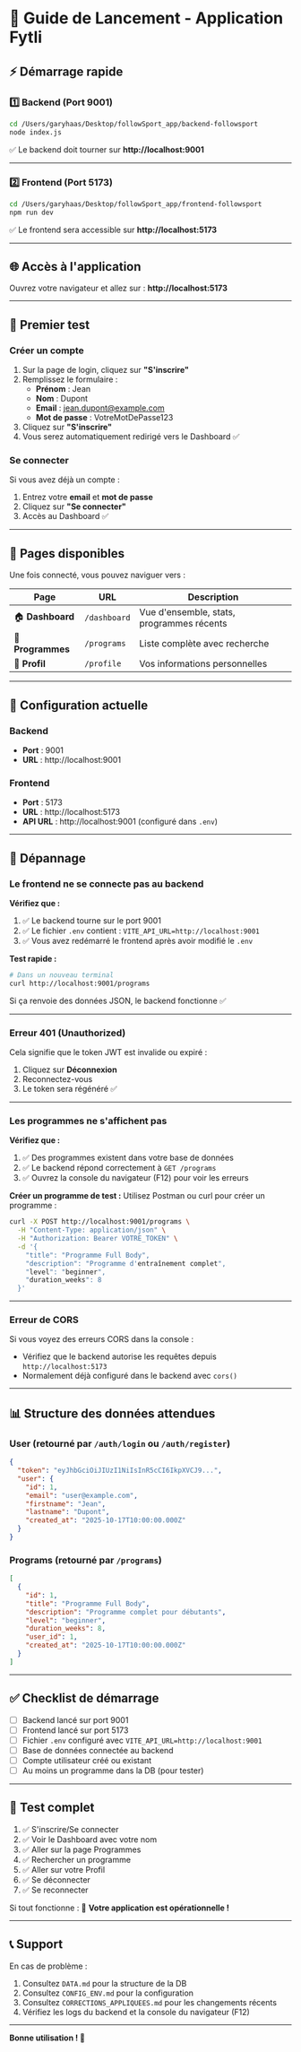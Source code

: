 # 🚀 Guide de Lancement - Application Fytli

## ⚡ Démarrage rapide

### 1️⃣ Backend (Port 9001)

```bash
cd /Users/garyhaas/Desktop/followSport_app/backend-followsport
node index.js
```

✅ Le backend doit tourner sur **http://localhost:9001**

---

### 2️⃣ Frontend (Port 5173)

```bash
cd /Users/garyhaas/Desktop/followSport_app/frontend-followsport
npm run dev
```

✅ Le frontend sera accessible sur **http://localhost:5173**

---

## 🌐 Accès à l'application

Ouvrez votre navigateur et allez sur :
**http://localhost:5173**

---

## 🔐 Premier test

### Créer un compte
1. Sur la page de login, cliquez sur **"S'inscrire"**
2. Remplissez le formulaire :
   - **Prénom** : Jean
   - **Nom** : Dupont
   - **Email** : jean.dupont@example.com
   - **Mot de passe** : VotreMotDePasse123
3. Cliquez sur **"S'inscrire"**
4. Vous serez automatiquement redirigé vers le Dashboard ✅

### Se connecter
Si vous avez déjà un compte :
1. Entrez votre **email** et **mot de passe**
2. Cliquez sur **"Se connecter"**
3. Accès au Dashboard ✅

---

## 📱 Pages disponibles

Une fois connecté, vous pouvez naviguer vers :

| Page | URL | Description |
|------|-----|-------------|
| 🏠 **Dashboard** | `/dashboard` | Vue d'ensemble, stats, programmes récents |
| 💪 **Programmes** | `/programs` | Liste complète avec recherche |
| 👤 **Profil** | `/profile` | Vos informations personnelles |

---

## 🔧 Configuration actuelle

### Backend
- **Port** : 9001
- **URL** : http://localhost:9001

### Frontend
- **Port** : 5173
- **URL** : http://localhost:5173
- **API URL** : http://localhost:9001 (configuré dans `.env`)

---

## 🐛 Dépannage

### Le frontend ne se connecte pas au backend

**Vérifiez que :**
1. ✅ Le backend tourne sur le port 9001
2. ✅ Le fichier `.env` contient : `VITE_API_URL=http://localhost:9001`
3. ✅ Vous avez redémarré le frontend après avoir modifié le `.env`

**Test rapide :**
```bash
# Dans un nouveau terminal
curl http://localhost:9001/programs
```
Si ça renvoie des données JSON, le backend fonctionne ✅

---

### Erreur 401 (Unauthorized)

Cela signifie que le token JWT est invalide ou expiré :
1. Cliquez sur **Déconnexion**
2. Reconnectez-vous
3. Le token sera régénéré ✅

---

### Les programmes ne s'affichent pas

**Vérifiez que :**
1. ✅ Des programmes existent dans votre base de données
2. ✅ Le backend répond correctement à `GET /programs`
3. ✅ Ouvrez la console du navigateur (F12) pour voir les erreurs

**Créer un programme de test :**
Utilisez Postman ou curl pour créer un programme :
```bash
curl -X POST http://localhost:9001/programs \
  -H "Content-Type: application/json" \
  -H "Authorization: Bearer VOTRE_TOKEN" \
  -d '{
    "title": "Programme Full Body",
    "description": "Programme d'entraînement complet",
    "level": "beginner",
    "duration_weeks": 8
  }'
```

---

### Erreur de CORS

Si vous voyez des erreurs CORS dans la console :
- Vérifiez que le backend autorise les requêtes depuis `http://localhost:5173`
- Normalement déjà configuré dans le backend avec `cors()`

---

## 📊 Structure des données attendues

### User (retourné par `/auth/login` ou `/auth/register`)
```json
{
  "token": "eyJhbGciOiJIUzI1NiIsInR5cCI6IkpXVCJ9...",
  "user": {
    "id": 1,
    "email": "user@example.com",
    "firstname": "Jean",
    "lastname": "Dupont",
    "created_at": "2025-10-17T10:00:00.000Z"
  }
}
```

### Programs (retourné par `/programs`)
```json
[
  {
    "id": 1,
    "title": "Programme Full Body",
    "description": "Programme complet pour débutants",
    "level": "beginner",
    "duration_weeks": 8,
    "user_id": 1,
    "created_at": "2025-10-17T10:00:00.000Z"
  }
]
```

---

## ✅ Checklist de démarrage

- [ ] Backend lancé sur port 9001
- [ ] Frontend lancé sur port 5173
- [ ] Fichier `.env` configuré avec `VITE_API_URL=http://localhost:9001`
- [ ] Base de données connectée au backend
- [ ] Compte utilisateur créé ou existant
- [ ] Au moins un programme dans la DB (pour tester)

---

## 🎯 Test complet

1. ✅ S'inscrire/Se connecter
2. ✅ Voir le Dashboard avec votre nom
3. ✅ Aller sur la page Programmes
4. ✅ Rechercher un programme
5. ✅ Aller sur votre Profil
6. ✅ Se déconnecter
7. ✅ Se reconnecter

Si tout fonctionne : 🎉 **Votre application est opérationnelle !**

---

## 📞 Support

En cas de problème :
1. Consultez `DATA.md` pour la structure de la DB
2. Consultez `CONFIG_ENV.md` pour la configuration
3. Consultez `CORRECTIONS_APPLIQUEES.md` pour les changements récents
4. Vérifiez les logs du backend et la console du navigateur (F12)

---

**Bonne utilisation ! 💪**

